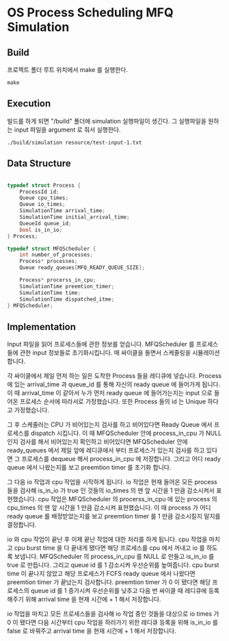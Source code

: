 # OS Process Scheduling MFQ Simulation

## Build

프로젝트 폴더 루트 위치에서 make 를 실행한다.

```
make
```

## Execution

빌드를 하게 되면 "/build" 폴더에 simulation 실행파일이 생긴다. 그 실행파일을 원하는 input 파일을 argument 로 줘서 실행한다.

```
./build/simulation resource/test-input-1.txt
```

## Data Structure

```cpp

typedef struct Process {
    ProcessId id;
    Queue cpu_times;
    Queue io_times;
    SimulationTime arrival_time;
    SimulationTime initial_arrival_time;
    QueueId queue_id;
    bool is_in_io;
} Process;

typedef struct MFQScheduler {
    int number_of_processes;
    Process* processes;
    Queue ready_queues[MFQ_READY_QUEUE_SIZE];

    Process* procerss_in_cpu;
    SimulationTime preemtion_timer;
    SimulationTime time;
    SimulationTime dispatched_itme;
} MFQScheduler;

```

## Implementation

Input 파일을 읽어 프로세스들에 관한 정보를 얻습니다.
MFQScheduler 를 프로세스들에 관한 input 정보들로 초기화시킵니다.
매 싸이클을 돌면서 스케줄링을 시뮬레이션합니다.

각 싸이클에서 제일 먼저 하는 일은 도착한 Process 들을 레디큐에 넣습니다. Process 에 있는 arrival_time 과 queue_id 를 통해 자신의 ready queue 에 들어가게 됩니다. 이 때 arrival_time 이 같아서 누가 먼저 ready queue 에 들어가는지는 input 으로 들어온 프로세스 순서에 따라서로 가정했습니다. 또한 Process 들의 id 는 Unique 하다고 가정했습니다.

그 후 스케줄러는 CPU 가 비어있는지 검사를 하고 비어있다면 Ready Queue 에서 프로세스를 dispatch 시킵니다. 이 때 MFQScheduler 안에 process_in_cpu 가 NULL 인지 검사를 해서 비어있는지 확인하고 비어있다면 MFQScheduler 안에 ready_queues 에서 제일 앞에 레디큐에서 부터 프로세스가 있는지 검사를 하고 있다면 그 프로세스를 dequeue 해서 process_in_cpu 에 저장합니다. 그리고 어디 ready queue 에서 나왔는지를 보고 preemtion timer 를 초기화 합니다.

그 다음 io 작업과 cpu 작업을 시작하게 됩니다. io 작업은 현재 들어온 모든 process 들을 검사해 is_in_io 가 true 인 것들의 io_times 의 맨 앞 시간을 1 만큼 감소시켜서 표현했습니다. cpu 작업은 MFQScheduler 의 procerss_in_cpu 에 있는 process 의 cpu_times 의 맨 앞 시간을 1 만큼 감소시켜 표현했습니다. 이 때 process 가 어디 ready queue 를 배정받았는지를 보고 preemtion timer 를 1 만큼 감소시킬지 말지를 결정합니다.

io 와 cpu 작업이 끝난 후 이제 끝난 작업에 대한 처리를 하게 됩니다. cpu 작업을 마치고 cpu burst time 을 다 끝내게 됐다면 해당 프로세스를 cpu 에서 꺼내고 io 를 하도록 보냅니다. MFQScheduler 의 process_in_cpu 를 NULL 로 만들고 is_in_io 를 true 로 만듭니다. 그리고 queue id 를 1 감소시켜 우선순위를 높여줍니다. cpu burst time 이 끝나지 않았고 해당 프로세스가 FCFS ready queue 에서 나왔다면 preemtion timer 가 끝났는지 검사합니다. preemtion timer 가 0 이 됐다면 해당 프로세스의 queue id 를 1 증가시켜 우선순위를 낮추고 다음 번 싸이클 때 레디큐에 등록해주기 위해 arrival time 을 현재 시간에 + 1 해서 저장합니다.

io 작업을 마치고 모든 프로세스들을 검사해 io 작업 중인 것들을 대상으로 io times 가 0 이 됐다면 다음 시간부터 cpu 작업을 하러가기 위한 레디큐 등록을 위해 is_in_io 를 false 로 바꿔주고 arrival time 을 현재 시간에 + 1 해서 저장합니다.
